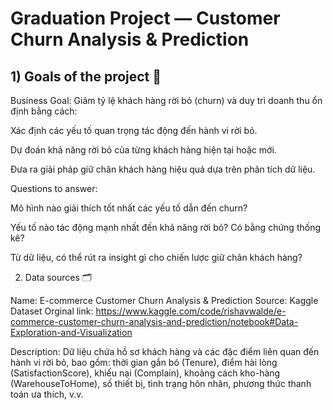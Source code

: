 # Graduation Project — Customer Churn Analysis & Prediction
## 1) Goals of the project 🎯

Business Goal:
Giảm tỷ lệ khách hàng rời bỏ (churn) và duy trì doanh thu ổn định bằng cách:

Xác định các yếu tố quan trọng tác động đến hành vi rời bỏ.

Dự đoán khả năng rời bỏ của từng khách hàng hiện tại hoặc mới.

Đưa ra giải pháp giữ chân khách hàng hiệu quả dựa trên phân tích dữ liệu.

Questions to answer:

Mô hình nào giải thích tốt nhất các yếu tố dẫn đến churn?

Yếu tố nào tác động mạnh nhất đến khả năng rời bỏ? Có bằng chứng thống kê?

Từ dữ liệu, có thể rút ra insight gì cho chiến lược giữ chân khách hàng?

2) Data sources 🗂️

Name: E-commerce Customer Churn Analysis & Prediction
Source: Kaggle Dataset
Orginal link: https://www.kaggle.com/code/rishavwalde/e-commerce-customer-churn-analysis-and-prediction/notebook#Data-Exploration-and-Visualization

Description:
Dữ liệu chứa hồ sơ khách hàng và các đặc điểm liên quan đến hành vi rời bỏ, bao gồm: thời gian gắn bó (Tenure), điểm hài lòng (SatisfactionScore), khiếu nại (Complain), khoảng cách kho-hàng (WarehouseToHome), số thiết bị, tình trạng hôn nhân, phương thức thanh toán ưa thích, v.v.
